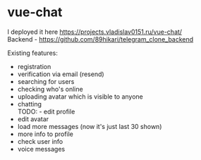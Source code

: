 # vue-chat

I deployed it here https://projects.vladislav0151.ru/vue-chat/ \
Backend - https://github.com/89hikari/telegram_clone_backend

Existing features:

- registration
- verification via email (resend)
- searching for users
- checking who's online
- uploading avatar which is visible to anyone
- chatting
  \
  TODO: - edit profile
- edit avatar
- load more messages (now it's just last 30 shown)
- more info to profile
- check user info
- voice messages
